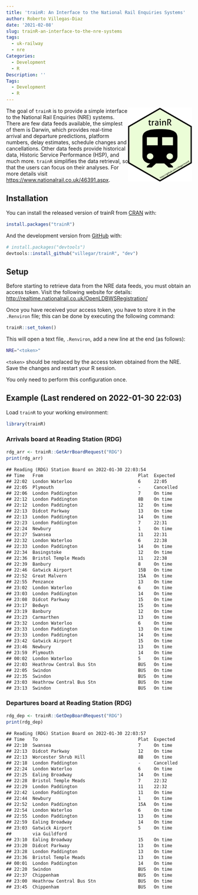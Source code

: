 ```yaml
---
title: 'trainR: An Interface to the National Rail Enquiries Systems'
author: Roberto Villegas-Diaz
date: '2021-02-08'
slug: trainR-an-interface-to-the-nre-systems
tags:
  - uk-railway
  - nre
Categories:
  - Development
  - R
Description: ''
Tags:
  - Development
  - R
---
```


<img src="https://raw.githubusercontent.com/villegar/trainR/main/inst/images/logo.png" alt="logo" align="right" height=200px/>

The goal of `trainR` is to provide a simple interface to the 
National Rail Enquiries (NRE) systems. There are few data feeds 
available, the simplest of them is Darwin, which provides real-time 
arrival and departure predictions, platform numbers, delay estimates, 
schedule changes and cancellations. Other data feeds provide historical 
data, Historic Service Performance (HSP), and much more. `trainR` 
simplifies the data retrieval, so that the users can focus on their 
analyses. For more details visit 
https://www.nationalrail.co.uk/46391.aspx.

## Installation

You can install the released version of trainR from [CRAN](https://CRAN.R-project.org) with:

``` r
install.packages("trainR")
```

And the development version from [GitHub](https://github.com/) with:

``` r
# install.packages("devtools")
devtools::install_github("villegar/trainR", "dev")
```

## Setup
Before starting to retrieve data from the NRE data feeds, you must obtain an access token. 
Visit the following website for details: http://realtime.nationalrail.co.uk/OpenLDBWSRegistration/

Once you have received your access token, you have to store it in the `.Renviron` file; this can be 
done by executing the following command:


```r
trainR::set_token()
```

This will open a text file, `.Renviron`, add a new line at the end (as follows):

```bash
NRE="<token>"
```

`<token>` should be replaced by the access token obtained from the NRE. Save the changes and restart 
your R session.

You only need to perform this configuration once.

## Example (Last rendered on 2022-01-30 22:03)

Load `trainR` to your working environment:

```r
library(trainR)
```

### Arrivals board at Reading Station (RDG)


```r
rdg_arr <- trainR::GetArrBoardRequest("RDG")
print(rdg_arr)
```

```
## Reading (RDG) Station Board on 2022-01-30 22:03:54
## Time   From                                    Plat  Expected
## 22:02  London Waterloo                         6     22:05
## 22:05  Plymouth                                -     Cancelled
## 22:06  London Paddington                       7     On time
## 22:12  London Paddington                       8B    On time
## 22:12  London Paddington                       12    On time
## 22:13  Didcot Parkway                          13    On time
## 22:13  London Paddington                       14    On time
## 22:23  London Paddington                       7     22:31
## 22:24  Newbury                                 1     On time
## 22:27  Swansea                                 11    22:31
## 22:32  London Waterloo                         6     22:38
## 22:33  London Paddington                       14    On time
## 22:34  Basingstoke                             12    On time
## 22:36  Bristol Temple Meads                    11    22:38
## 22:39  Banbury                                 8     On time
## 22:46  Gatwick Airport                         15B   On time
## 22:52  Great Malvern                           15A   On time
## 22:55  Penzance                                13    On time
## 23:02  London Waterloo                         6     On time
## 23:03  London Paddington                       14    On time
## 23:08  Didcot Parkway                          15    On time
## 23:17  Bedwyn                                  15    On time
## 23:19  Banbury                                 12    On time
## 23:23  Carmarthen                              13    On time
## 23:32  London Waterloo                         6     On time
## 23:33  London Paddington                       13    On time
## 23:33  London Paddington                       14    On time
## 23:42  Gatwick Airport                         15    On time
## 23:46  Newbury                                 13    On time
## 23:59  Plymouth                                14    On time
## 00:02  London Waterloo                         5     On time
## 22:03  Heathrow Central Bus Stn                BUS   On time
## 22:05  Swindon                                 BUS   On time
## 22:35  Swindon                                 BUS   On time
## 23:03  Heathrow Central Bus Stn                BUS   On time
## 23:13  Swindon                                 BUS   On time
```

### Departures board at Reading Station (RDG)


```r
rdg_dep <- trainR::GetDepBoardRequest("RDG")
print(rdg_dep)
```

```
## Reading (RDG) Station Board on 2022-01-30 22:03:57
## Time   To                                      Plat  Expected
## 22:10  Swansea                                 7     On time
## 22:13  Didcot Parkway                          12    On time
## 22:13  Worcester Shrub Hill                    8B    On time
## 22:18  London Paddington                       -     Cancelled
## 22:24  London Waterloo                         6     On time
## 22:25  Ealing Broadway                         14    On time
## 22:28  Bristol Temple Meads                    7     22:32
## 22:29  London Paddington                       11    22:32
## 22:42  London Paddington                       11    On time
## 22:44  Newbury                                 1     On time
## 22:52  London Paddington                       15A   On time
## 22:54  London Waterloo                         6     On time
## 22:55  London Paddington                       13    On time
## 22:59  Ealing Broadway                         14    On time
## 23:03  Gatwick Airport                         5     On time
##        via Guildford                           
## 23:10  Ealing Broadway                         15    On time
## 23:20  Didcot Parkway                          13    On time
## 23:28  London Paddington                       13    On time
## 23:36  Bristol Temple Meads                    13    On time
## 00:01  London Paddington                       14    On time
## 22:20  Swindon                                 BUS   On time
## 22:37  Chippenham                              BUS   On time
## 23:00  Heathrow Central Bus Stn                BUS   On time
## 23:45  Chippenham                              BUS   On time
```
